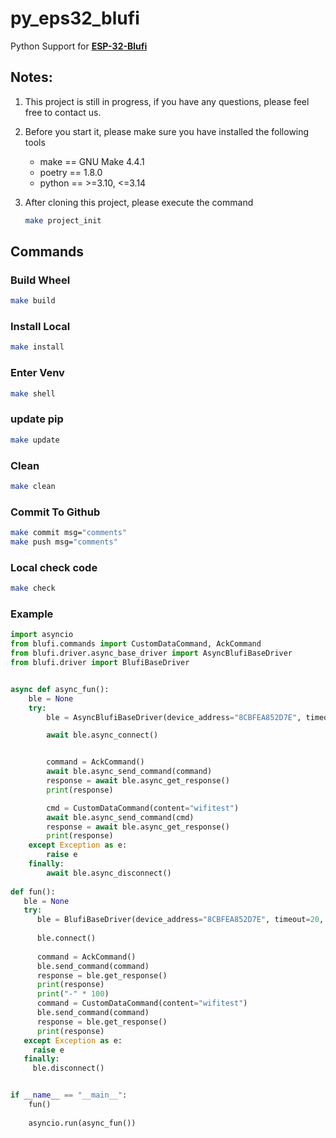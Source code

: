 # py_eps32_blufi
 Python Support for [**ESP-32-Blufi**](https://docs.espressif.com/projects/esp-idf/zh_CN/stable/esp32/api-guides/ble/blufi.html)

## Notes:

1. This project is still in progress, if you have any questions, please feel free to contact us.

2. Before you start it, please make sure you have installed the following tools
   - make == GNU Make 4.4.1
   - poetry == 1.8.0
   - python ==  >=3.10, <=3.14

3. After cloning this project, please execute the command
   ```bash
   make project_init
   ```

## Commands

### Build Wheel

```bash
make build
```

### Install Local

```bash
make install
```

### Enter Venv 

```bash
make shell
```

### update pip 

```bash
make update
```

### Clean

```bash
make clean
```

### Commit To Github

```bash
make commit msg="comments"
make push msg="comments"
```

### Local check code

```bash
make check 
```

### Example
```python
import asyncio
from blufi.commands import CustomDataCommand, AckCommand
from blufi.driver.async_base_driver import AsyncBlufiBaseDriver
from blufi.driver import BlufiBaseDriver


async def async_fun():
    ble = None
    try:
        ble = AsyncBlufiBaseDriver(device_address="8CBFEA852D7E", timeout=20,debug=True)

        await ble.async_connect()


        command = AckCommand()
        await ble.async_send_command(command)
        response = await ble.async_get_response()
        print(response)

        cmd = CustomDataCommand(content="wifitest")
        await ble.async_send_command(cmd)
        response = await ble.async_get_response()
        print(response)
    except Exception as e:
        raise e
    finally:
        await ble.async_disconnect()
        
def fun():
   ble = None
   try:
      ble = BlufiBaseDriver(device_address="8CBFEA852D7E", timeout=20, debug=True)
      
      ble.connect()
      
      command = AckCommand()
      ble.send_command(command)
      response = ble.get_response()
      print(response)
      print("-" * 100)
      command = CustomDataCommand(content="wifitest")
      ble.send_command(command)
      response = ble.get_response()
      print(response)
   except Exception as e:
     raise e
   finally:
     ble.disconnect()


if __name__ == "__main__":
    fun()
    
    asyncio.run(async_fun())

```


